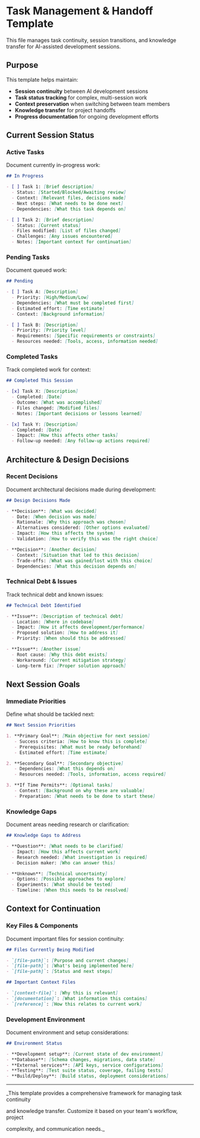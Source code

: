 # Task Management & Handoff Template

This file manages task continuity, session transitions, and knowledge transfer
for AI-assisted development sessions.

## Purpose

This template helps maintain:

- **Session continuity** between AI development sessions
- **Task status tracking** for complex, multi-session work
- **Context preservation** when switching between team members
- **Knowledge transfer** for project handoffs
- **Progress documentation** for ongoing development efforts

## Current Session Status

### Active Tasks

Document currently in-progress work:

```markdown
## In Progress

- [ ] Task 1: [Brief description]
  - Status: [Started/Blocked/Awaiting review]
  - Context: [Relevant files, decisions made]
  - Next steps: [What needs to be done next]
  - Dependencies: [What this task depends on]

- [ ] Task 2: [Brief description]
  - Status: [Current status]
  - Files modified: [List of files changed]
  - Challenges: [Any issues encountered]
  - Notes: [Important context for continuation]
```

### Pending Tasks

Document queued work:

```markdown
## Pending

- [ ] Task A: [Description]
  - Priority: [High/Medium/Low]
  - Dependencies: [What must be completed first]
  - Estimated effort: [Time estimate]
  - Context: [Background information]

- [ ] Task B: [Description]
  - Priority: [Priority level]
  - Requirements: [Specific requirements or constraints]
  - Resources needed: [Tools, access, information needed]
```

### Completed Tasks

Track completed work for context:

```markdown
## Completed This Session

- [x] Task X: [Description]
  - Completed: [Date]
  - Outcome: [What was accomplished]
  - Files changed: [Modified files]
  - Notes: [Important decisions or lessons learned]

- [x] Task Y: [Description]
  - Completed: [Date]
  - Impact: [How this affects other tasks]
  - Follow-up needed: [Any follow-up actions required]
```

## Architecture & Design Decisions

### Recent Decisions

Document architectural decisions made during development:

```markdown
## Design Decisions Made

- **Decision**: [What was decided]
  - Date: [When decision was made]
  - Rationale: [Why this approach was chosen]
  - Alternatives considered: [Other options evaluated]
  - Impact: [How this affects the system]
  - Validation: [How to verify this was the right choice]

- **Decision**: [Another decision]
  - Context: [Situation that led to this decision]
  - Trade-offs: [What was gained/lost with this choice]
  - Dependencies: [What this decision depends on]
```

### Technical Debt & Issues

Track technical debt and known issues:

```markdown
## Technical Debt Identified

- **Issue**: [Description of technical debt]
  - Location: [Where in codebase]
  - Impact: [How it affects development/performance]
  - Proposed solution: [How to address it]
  - Priority: [When should this be addressed]

- **Issue**: [Another issue]
  - Root cause: [Why this debt exists]
  - Workaround: [Current mitigation strategy]
  - Long-term fix: [Proper solution approach]
```

## Next Session Goals

### Immediate Priorities

Define what should be tackled next:

```markdown
## Next Session Priorities

1. **Primary Goal**: [Main objective for next session]
   - Success criteria: [How to know this is complete]
   - Prerequisites: [What must be ready beforehand]
   - Estimated effort: [Time estimate]

2. **Secondary Goal**: [Secondary objective]
   - Dependencies: [What this depends on]
   - Resources needed: [Tools, information, access required]

3. **If Time Permits**: [Optional tasks]
   - Context: [Background on why these are valuable]
   - Preparation: [What needs to be done to start these]
```

### Knowledge Gaps

Document areas needing research or clarification:

```markdown
## Knowledge Gaps to Address

- **Question**: [What needs to be clarified]
  - Impact: [How this affects current work]
  - Research needed: [What investigation is required]
  - Decision maker: [Who can answer this]

- **Unknown**: [Technical uncertainty]
  - Options: [Possible approaches to explore]
  - Experiments: [What should be tested]
  - Timeline: [When this needs to be resolved]
```

## Context for Continuation

### Key Files & Components

Document important files for session continuity:

```markdown
## Files Currently Being Modified

- `[file-path]`: [Purpose and current changes]
- `[file-path]`: [What's being implemented here]
- `[file-path]`: [Status and next steps]

## Important Context Files

- `[context-file]`: [Why this is relevant]
- `[documentation]`: [What information this contains]
- `[reference]`: [How this relates to current work]
```

### Development Environment

Document environment and setup considerations:

```markdown
## Environment Status

- **Development setup**: [Current state of dev environment]
- **Database**: [Schema changes, migrations, data state]
- **External services**: [API keys, service configurations]
- **Testing**: [Test suite status, coverage, failing tests]
- **Build/Deploy**: [Build status, deployment considerations]
```

---

\_This template provides a comprehensive framework for managing task continuity

and knowledge transfer. Customize it based on your team's workflow, project

complexity, and communication needs.\_
